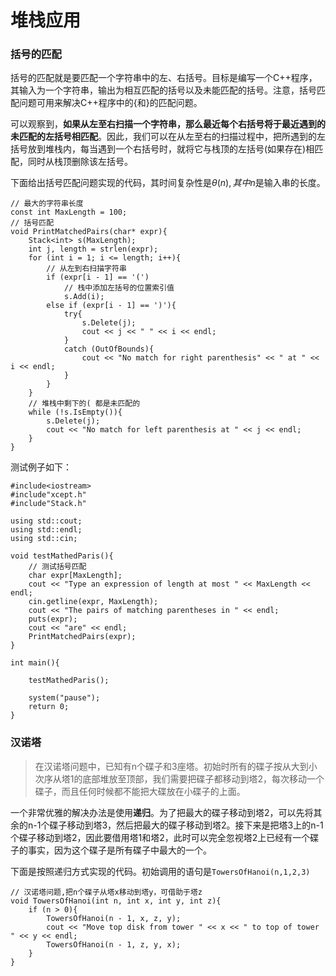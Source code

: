﻿# 堆栈应用

### 括号的匹配
  括号的匹配就是要匹配一个字符串中的左、右括号。目标是编写一个C++程序，其输入为一个字符串，输出为相互匹配的括号以及未能匹配的括号。注意，括号匹配问题可用来解决C++程序中的{和}的匹配问题。
  
  可以观察到，**如果从左至右扫描一个字符串，那么最近每个右括号将于最近遇到的未匹配的左括号相匹配**。因此，我们可以在从左至右的扫描过程中，把所遇到的左括号放到堆栈内，每当遇到一个右括号时，就将它与栈顶的左括号(如果存在)相匹配，同时从栈顶删除该左括号。
  
  下面给出括号匹配问题实现的代码，其时间复杂性是$\theta(n),其中n$是输入串的长度。
```
// 最大的字符串长度
const int MaxLength = 100;
// 括号匹配
void PrintMatchedPairs(char* expr){
	Stack<int> s(MaxLength);
	int j, length = strlen(expr);
	for (int i = 1; i <= length; i++){
		// 从左到右扫描字符串
		if (expr[i - 1] == '(')
			// 栈中添加左括号的位置索引值
			s.Add(i);
		else if (expr[i - 1] == ')'){
			try{
				s.Delete(j);
				cout << j << " " << i << endl;
			}
			catch (OutOfBounds){
				cout << "No match for right parenthesis" << " at " << i << endl;
			}
		}	
	}
	// 堆栈中剩下的( 都是未匹配的
	while (!s.IsEmpty()){
		s.Delete(j);
		cout << "No match for left parenthesis at " << j << endl;
	}
}
```
测试例子如下：
```
#include<iostream>
#include"xcept.h"
#include"Stack.h"

using std::cout;
using std::endl;
using std::cin;

void testMathedParis(){
	// 测试括号匹配
	char expr[MaxLength];
	cout << "Type an expression of length at most " << MaxLength << endl;
	cin.getline(expr, MaxLength);
	cout << "The pairs of matching parentheses in " << endl;
	puts(expr);
	cout << "are" << endl;
	PrintMatchedPairs(expr);
}

int main(){

	testMathedParis();

	system("pause");
	return 0;
}
```

### 汉诺塔
> 在汉诺塔问题中，已知有n个碟子和3座塔。初始时所有的碟子按从大到小次序从塔1的底部堆放至顶部，我们需要把碟子都移动到塔2，每次移动一个碟子，而且任何时候都不能把大碟放在小碟子的上面。

一个非常优雅的解决办法是使用**递归**。为了把最大的碟子移动到塔2，可以先将其余的n-1个碟子移动到塔3，然后把最大的碟子移动到塔2。接下来是把塔3上的n-1个碟子移动到塔2，因此要借用塔1和塔2，此时可以完全忽视塔2上已经有一个碟子的事实，因为这个碟子是所有碟子中最大的一个。

下面是按照递归方式实现的代码。初始调用的语句是`TowersOfHanoi(n,1,2,3)`
```
// 汉诺塔问题,把n个碟子从塔x移动到塔y，可借助于塔z
void TowersOfHanoi(int n, int x, int y, int z){
    if (n > 0){
        TowersOfHanoi(n - 1, x, z, y);
        cout << "Move top disk from tower " << x << " to top of tower " << y << endl;
        TowersOfHanoi(n - 1, z, y, x);
    }
}
```


